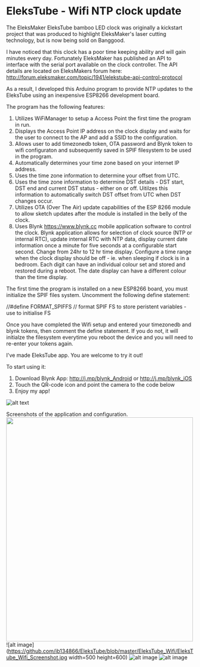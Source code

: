 # EleksTube - Wifi NTP clock update


The EleksMaker EleksTube bamboo LED clock was originally a kickstart project that was produced to highlight EleksMaker's laser cutting technology, but is now being sold on Banggood.

I have noticed that this clock has a poor time keeping ability and will gain minutes every day.  Fortunately EleksMaker has published an API to interface with the serial port available on the clock controller.  The API details are located on EleksMakers forum here:  http://forum.eleksmaker.com/topic/1941/elekstube-api-control-protocol

As a result, I developed this Arduino program to provide NTP updates to the EleksTube using an inexpensive ESP8266 development board.

The program has the following features:

1. Utilizes WiFiManager to setup a Access Point the first time the program in run.
2. Displays the Access Point IP address on the clock display and waits for the user to connect to the AP and add a SSID to the configuration.
3. Allows user to add timezonedb token, OTA password and Blynk token to wifi configuraton and subsequently saved in SPIF filesystem to be used in the program.
4. Automatically determines your time zone based on your internet IP address.
5. Uses the time zone information to determine your offset from UTC.
6. Uses the time zone information to determine DST details - DST start, DST end and current DST status - either on or off.  Uitilzes this information to automatically switch DST offset from UTC when DST changes occur.
7. Utilizes OTA (Over The Air) update capabilities of the ESP 8266 module to allow sketch updates after the module is installed in the belly of the clock.
8. Uses Blynk https://www.blynk.cc mobile application software to control the clock.  Blynk application allows for selection of clock source (NTP or internal RTC), update internal RTC with NTP data, display current date information once a minute for five seconds at a configurable start second.  Change from 24hr to 12 hr time display.  Configure a time range when the clock display should be off - ie. when sleeping if clock is in a bedroom. Each digit can have an individual colour set and stored and restored during a reboot.  The date display can have a different colour than the time display.

The first time the program is installed on a new ESP8266 board, you must initialize the SPIF files system.  Uncomment the following define statement:

//#define FORMAT_SPIFFS                   // format SPIF FS to store peristent variables - use to initialise FS

Once you have completed the Wifi setup and entered your timezonedb and blynk tokens, then comment the define statement.  If you do not, it will initialze the filesystem everytime you reboot the device and you will need to re-enter your tokens again.

I've made EleksTube app. You are welcome to try it out!

To start using it:
1. Download Blynk App: http://j.mp/blynk_Android or http://j.mp/blynk_iOS
2. Touch the QR-code icon and point the camera to the code below
3. Enjoy my app!

![alt text](https://github.com/ib134866/EleksTube/blob/master/EleksTube_Wifi/EleksTube_Blynk_App.png)

Screenshots of the application and configuration.
<img src="https://github.com/ib134866/EleksTube/blob/master/EleksTube_Wifi/EleksTube_Wifi_Screenshot.jpg" width="500" height="600">
![alt image](https://github.com/ib134866/EleksTube/blob/master/EleksTube_Wifi/EleksTube_Wifi_Screenshot.jpg width=500 height=600)
![alt image](https://github.com/ib134866/EleksTube/blob/master/EleksTube_Wifi/EleksTube_Wifi_Configuration_Screenshot.jpg)
![alt image](https://github.com/ib134866/EleksTube/blob/master/EleksTube_Wifi/EleksTube_Blynk_App_Screenshot.jpg)



